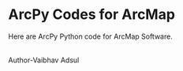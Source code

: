<h1 color=red >  ArcPy Codes for ArcMap </h4> 
<p  color:green">Here are ArcPy Python code for ArcMap Software.</p>
<br>
Author-Vaibhav Adsul 
